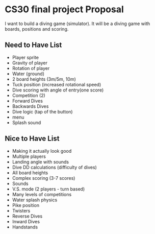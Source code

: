# CS30 final project Proposal

I want to build a diving game (simulator). It will be a diving game with boards, positions and scoring.

## Need to Have List
- Player sprite
- Gravity of player
- Rotation of player
- Water (ground)
- 2 board heights (3m/5m, 10m)
- Tuck position (increased rotational speed)
- Dive scoring with angle of entry(one score)
- Competition (2)
- Forward Dives
- Backwards Dives
- Dive logic (tap of the button)
- menu
- Splash sound
## Nice to Have List
- Making it actually look good
- Multiple players
- Landing angle with sounds
- Dive DD calculations (difficulty of dives)
- All board heights
- Complex scoring (3-7 scores)
- Sounds
- V.S. mode (2 players - turn based)
- Many levels of competitions
- Water splash physics
- Pike position
- Twisters
- Reverse Dives
- Inward Dives
- Handstands
